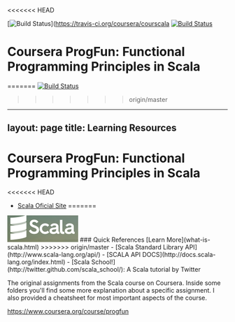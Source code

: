 <<<<<<< HEAD

[![Build Status](https://travis-ci.org/coursera/courscala.svg)](https://travis-ci.org/coursera/courscala
[![Build Status](https://travis-ci.org/coursera-progfun2.svg?branch=master)](https://travis-ci.org/sczerwinski/coursera-progfun2)

Coursera ProgFun: Functional Programming Principles in Scala
============================================================
=======
[![Build Status](https://travis-ci.org/coursera/courscala.svg)](https://travis-ci.org/coursera/courscala)
>>>>>>> origin/master



---
layout: page
title: Learning Resources
---
Coursera ProgFun: Functional Programming Principles in Scala
============================================================


<<<<<<< HEAD
- [Scala Oficial Site](http://www.scala-lang.org/)
=======
<img src="./images/scala.png"/>
### Quick References
[Learn More](what-is-scala.html)
>>>>>>> origin/master
- [Scala Standard Library API](http://www.scala-lang.org/api/)
- [SCALA API DOCS](http://docs.scala-lang.org/index.html)
- [Scala School!](http://twitter.github.com/scala_school/): A Scala tutorial by Twitter


The original assignments from the Scala course on Coursera.
Inside some folders you'll find some more explanation about a specific assignment.
I also provided a cheatsheet for most important aspects of the course.

https://www.coursera.org/course/progfun

